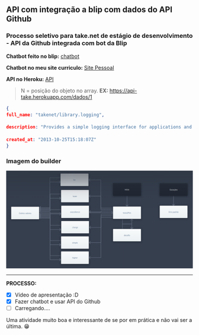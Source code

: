 ## API com integração a blip com dados do API Github
### Processo seletivo para take.net de estágio de desenvolvimento - API da Github integrada com bot da Blip



**Chatbot feito no blip:** [chatbot](https://chat.blip.ai/?appKey=ZGV2cHJvY2Vzc29zZWxldGl2bzE6MDBmN2ZkODYtMmNhZC00YjdiLWFjOGMtODk4OTVkYjliZWNm)

**Chatbot no meu site curriculo:** [Site Pessoal](https://wevertonmata.github.io/weverton-mata/)

**API no Heroku:** [API](https://api-take.herokuapp.com/dados/{N}})

> N = posição do objeto no array.
> **EX:** https://api-take.herokuapp.com/dados/1

```json
{
full_name: "takenet/library.logging",

description: "Provides a simple logging interface for applications and some basic implementations of this interface",

created_at: "2013-10-25T15:18:07Z"
}
```

### Imagem do builder

![imagem](builder.png)

---

**PROCESSO:**

- [x] Vídeo de apresentação :D
- [x] Fazer chatbot e usar API do Github
- [ ] Carregando....

Uma atividade muito boa e interessante de se por em prática e não vai ser a última. 😁
